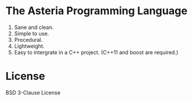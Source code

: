 # The Asteria Programming Language

1. Sane and clean.
2. Simple to use.
3. Procedural.
4. Lightweight.
5. Easy to intergrate in a C++ project. (C++11 and boost are required.)

# License

BSD 3-Clause License

